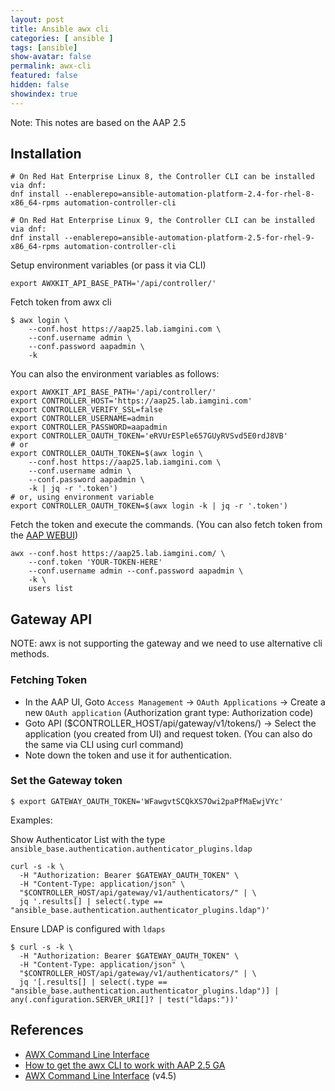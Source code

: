 ```yaml
---
layout: post
title: Ansible awx cli
categories: [ ansible ]
tags: [ansible]
show-avatar: false
permalink: awx-cli
featured: false
hidden: false
showindex: true
---
```


Note: This notes are based on the AAP 2.5

## Installation

```shell
# On Red Hat Enterprise Linux 8, the Controller CLI can be installed via dnf:
dnf install --enablerepo=ansible-automation-platform-2.4-for-rhel-8-x86_64-rpms automation-controller-cli

# On Red Hat Enterprise Linux 9, the Controller CLI can be installed via dnf:
dnf install --enablerepo=ansible-automation-platform-2.5-for-rhel-9-x86_64-rpms automation-controller-cli
```

Setup environment variables (or pass it via CLI)

```shell
export AWXKIT_API_BASE_PATH='/api/controller/'
```

Fetch token from awx cli

```shell
$ awx login \
    --conf.host https://aap25.lab.iamgini.com \
    --conf.username admin \
    --conf.password aapadmin \
    -k
```

You can also the environment variables as follows:

```shell
export AWXKIT_API_BASE_PATH='/api/controller/'
export CONTROLLER_HOST='https://aap25.lab.iamgini.com'
export CONTROLLER_VERIFY_SSL=false
export CONTROLLER_USERNAME=admin
export CONTROLLER_PASSWORD=aapadmin
export CONTROLLER_OAUTH_TOKEN='eRVUrESPle657GUyRVSvd5E0rdJ8VB'
# or
export CONTROLLER_OAUTH_TOKEN=$(awx login \
    --conf.host https://aap25.lab.iamgini.com \
    --conf.username admin \
    --conf.password aapadmin \
    -k | jq -r '.token')
# or, using environment variable
export CONTROLLER_OAUTH_TOKEN=$(awx login -k | jq -r '.token')
```

Fetch the token and execute the commands.
(You can also fetch token from the [AAP WEBUI](https://docs.redhat.com/en/documentation/red_hat_ansible_automation_platform/2.5/html/access_management_and_authentication/gw-token-based-authentication#proc-controller-apps-create-tokens))

```shell
awx --conf.host https://aap25.lab.iamgini.com/ \
    --conf.token 'YOUR-TOKEN-HERE'
    --conf.username admin --conf.password aapadmin \
    -k \
    users list
```

## Gateway API

NOTE: awx is not supporting the gateway and we need to use alternative cli methods.

### Fetching Token

- In the AAP UI, Goto `Access Management` -> `OAuth Applications` -> Create a new `OAuth application` (Authorization grant type: Authorization code)
- Goto API ($CONTROLLER_HOST/api/gateway/v1/tokens/) -> Select the application (you created from UI) and request token. (You can also do the same via CLI using curl command)
- Note down the token and use it for authentication.

### Set the Gateway token

```shell
$ export GATEWAY_OAUTH_TOKEN='WFawgvtSCQkXS7Owi2paPfMaEwjVYc'
```

Examples:

Show Authenticator List with the type `ansible_base.authentication.authenticator_plugins.ldap`

```shell
curl -s -k \
  -H "Authorization: Bearer $GATEWAY_OAUTH_TOKEN" \
  -H "Content-Type: application/json" \
  "$CONTROLLER_HOST/api/gateway/v1/authenticators/" | \
  jq '.results[] | select(.type == "ansible_base.authentication.authenticator_plugins.ldap")'
```

Ensure LDAP is configured with `ldaps`

```shell
$ curl -s -k \
  -H "Authorization: Bearer $GATEWAY_OAUTH_TOKEN" \
  -H "Content-Type: application/json" \
  "$CONTROLLER_HOST/api/gateway/v1/authenticators/" | \
  jq '[.results[] | select(.type == "ansible_base.authentication.authenticator_plugins.ldap")] | any(.configuration.SERVER_URI[]? | test("ldaps:"))'
```

## References

- [AWX Command Line Interface](https://docs.ansible.com/automation-controller/latest/html/controllercli/index.html?extIdCarryOver=true&intcmp=7015Y000003t7aWQAQ&sc_cid=RHCTG0240000434975)
- [How to get the awx CLI to work with AAP 2.5 GA](https://access.redhat.com/solutions/7091403)
- [AWX Command Line Interface](https://docs.ansible.com/automation-controller/latest/html/controllercli/index.html) (v4.5)
